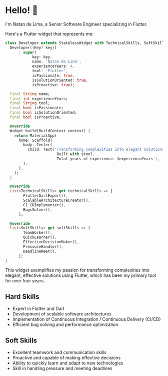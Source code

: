 # Hello! 👋

I'm Natan de Lima, a Senior Software Engineer specializing in Flutter.

Here's a Flutter widget that represents me:

```dart
class Developer extends StatelessWidget with TechnicalSkills, SoftSkills {
  Developer({Key? key})
      : super(
            key: key,
            name: 'Natan de Lima',
            experienceYears: 4,
            tool: 'Flutter',
            isPassionate: true,
            isSolutionOriented: true,
            isProactive: true);

  final String name;
  final int experienceYears;
  final String tool;
  final bool isPassionate;
  final bool isSolutionOriented;
  final bool isProactive;

  @override
  Widget build(BuildContext context) {
    return MaterialApp(
      home: Scaffold(
        body: Center(
          child: Text('Transforming complexities into elegant solutions. 
                       Built with $tool. 
                       Total years of experience: $experienceYears'),
        ),
      ),
    );
  }

  @override
  List<TechnicalSkills> get technicalSkills => [
        FlutterDartExpert(),
        ScalableArchitectureCreator(),
        CI_CDImplementer(),
        BugsSolver(),
      ];

  @override
  List<SoftSkills> get softSkills => [
        TeamWorker(),
        QuickLearner(),
        EffectiveDecisionMaker(),
        PressureHandler(),
        DeadlineMeet(),
      ];
}
```

This widget exemplifies my passion for transforming complexities into elegant, effective solutions using Flutter, which has been my primary tool for over four years.

## Hard Skills
- Expert in Flutter and Dart
- Development of scalable software architectures
- Implementation of Continuous Integration / Continuous Delivery (CI/CD)
- Efficient bug solving and performance optimization

## Soft Skills
- Excellent teamwork and communication skills
- Proactive and capable of making effective decisions
- Ability to quickly learn and adapt to new technologies
- Skill in handling pressure and meeting deadlines
